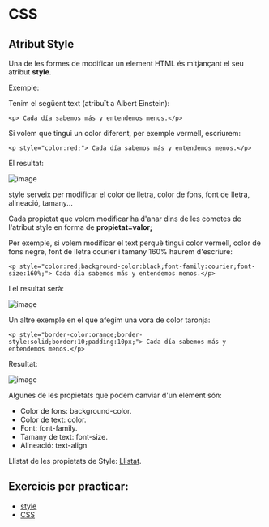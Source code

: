 # CSS

## Atribut Style

Una de les formes de modificar un element HTML és mitjançant el seu atribut **style**.

Exemple:

Tenim el següent text (atribuït a Albert Einstein):

```
<p> Cada día sabemos más y entendemos menos.</p>
```

Si volem que tingui un color diferent, per exemple vermell, escriurem:

```
<p style="color:red;"> Cada día sabemos más y entendemos menos.</p>
```

El resultat:

![image](https://user-images.githubusercontent.com/110727546/216923884-230bd7cb-c1d7-4e00-b643-f7cea48b2b9c.png)

style serveix per modificar el color de lletra, color de fons, font de lletra, alineació, tamany...

Cada propietat que volem modificar ha d'anar dins de les cometes de l'atribut style en forma de **propietat=valor;**

Per exemple, si volem modificar el text perquè tingui color vermell, color de fons negre, font de lletra courier i tamany 160% haurem d'escriure:

```
<p style="color:red;background-color:black;font-family:courier;font-size:160%;"> Cada día sabemos más y entendemos menos.</p>
```

I el resultat serà:

![image](https://user-images.githubusercontent.com/110727546/216925763-12e1d352-92b2-43b2-a8a0-6a3049b6d609.png)

Un altre exemple en el que afegim una vora de color taronja:

```
<p style="border-color:orange;border-style:solid;border:10;padding:10px;"> Cada día sabemos más y entendemos menos.</p>
```

Resultat:

![image](https://user-images.githubusercontent.com/110727546/216927993-43ee0d3c-c14e-4c4b-a3cb-886148819ba9.png)

Algunes de les propietats que podem canviar d'un element són:

- Color de fons: background-color.
- Color de text: color.
- Font: font-family.
- Tamany de text: font-size.
- Alineació: text-align

Llistat de les propietats de Style: [Llistat](https://www.tutorialrepublic.com/css-reference/css3-properties.php).

## Exercicis per practicar:

- [style](https://www.w3schools.com/html/exercise.asp?filename=exercise_html_styles1)
- [CSS](https://www.w3schools.com/html/exercise.asp?filename=exercise_html_css1)


